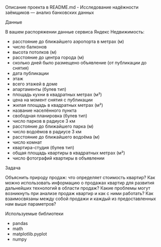 Описание проекта в README.md - Исследование надёжности заёмщиков — анализ банковских данных

Данные

В вашем распоряжении данные сервиса Яндекс Недвижимость:

- расстояние до ближайшего аэропорта в метрах (м)
- число балконов
- высота потолков (м)
- расстояние до центра города (м)
- сколько дней было размещено объявление (от публикации до снятия)
- дата публикации
-  этаж
-  всего этажей в доме
-  апартаменты (булев тип)
-  площадь кухни в квадратных метрах (м²)
-  цена на момент снятия с публикации
-  жилая площадь в квадратных метрах (м²)
-  название населённого пункта
-  свободная планировка (булев тип)
-  число парков в радиусе 3 км
-  расстояние до ближайшего парка (м)
-   число водоёмов в радиусе 3 км
-   расстояние до ближайшего водоёма (м)
-   число комнат
-   квартира-студия (булев тип)
-   общая площадь квартиры в квадратных метрах (м²)
-   число фотографий квартиры в объявлении

Задача

Объяснить природу продаж: что определяет стоимость квартир? Как можно использовать информацию о продажах квартир для развития дальнейших технологий в области продаж? Какие проблемы могут возникнуть при анализе продаж квартир и как с ними работать?  Как взаимосвязаны между собой продажи и каждый из предоставленных нам выше параметров?

Используемые библиотеки

- pandas
- math
- matplotlib.pyplot
- numpy
